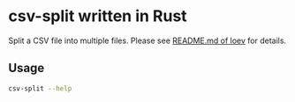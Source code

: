 csv-split written in Rust
===

Split a CSV file into multiple files.
Please see [README.md of loev](https://github.com/masanork/loev/) for details.

## Usage

```bash
csv-split --help
```
